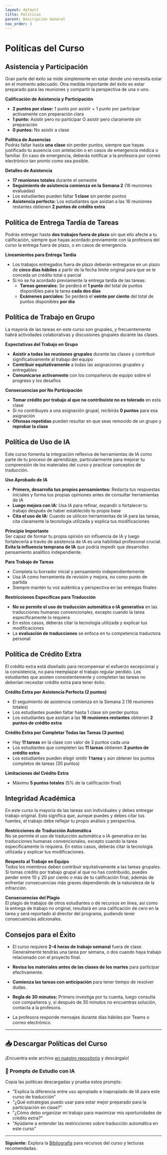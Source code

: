 ```yaml
---
layout: default
title: Políticas
parent: Descripción General
nav_order: 3
---
```


# Políticas del Curso

## Asistencia y Participación

Gran parte del éxito se mide simplemente en estar donde uno necesita estar en el momento adecuado. Otra medida importante del éxito es estar preparado para las reuniones y compartir la perspectiva de una o uno.

**Calificación de Asistencia y Participación**
- **2 puntos por clase:** 1 punto por asistir + 1 punto por participar activamente con preparación clara
- **1 punto:** Asistir pero no participar O asistir pero claramente sin preparación
- **0 puntos:** No asistir a clase

**Política de Ausencias**  
Podrás faltar hasta **una clase** sin perder puntos, siempre que hayas justificado tu ausencia con antelación o en casos de emergencia médica o familiar. En caso de emergencia, deberás notificar a la profesora por correo electrónico tan pronto como sea posible.

**Detalles de Asistencia**
- **17 reuniones totales** durante el semestre
- **Seguimiento de asistencia comienza en la Semana 2** (16 reuniones evaluadas)
- Los estudiantes pueden faltar **1 clase** sin perder puntos
- **Asistencia perfecta:** Los estudiantes que asistan a las 16 reuniones restantes obtienen **2 puntos de crédito extra**

## Política de Entrega Tardía de Tareas

Podrás entregar hasta **dos trabajos fuera de plazo** sin que ello afecte a tu calificación, siempre que hayas acordado previamente con la profesora del curso la entrega fuera de plazo, o en casos de emergencia.

**Lineamientos para Entrega Tardía**
- Los trabajos entregados fuera de plazo deberán entregarse en un plazo de **cinco días hábiles** a partir de la fecha límite original para que se le conceda un crédito total o parcial
- Si no se ha acordado previamente la entrega tardía de las tareas:
  - **Tareas generales:** Se perderá el **1 punto** del total de puntos disponibles para la tarea **cada dos días**
  - **Exámenes parciales:** Se perderá el **veinte por ciento** del total de puntos disponibles **por día**

## Política de Trabajo en Grupo

La mayoría de las tareas en este curso son grupales, y frecuentemente habrá actividades colaborativas y discusiones grupales durante las clases.

**Expectativas del Trabajo en Grupo**
- **Asistir a todas las reuniones grupales** durante las clases y contribuir significativamente al trabajo del equipo
- **Contribuir equitativamente** a todas las asignaciones grupales y entregables
- **Comunicarse activamente** con los compañeros de equipo sobre el progreso y los desafíos

**Consecuencias por No Participación**
- **Tomar crédito por trabajo al que no contribuiste no es tolerado** en esta clase
- Si no contribuyes a una asignación grupal, recibirás **0 puntos** para esa asignación
- **Ofensas repetidas** pueden resultar en que seas removido de un grupo y **reprobar la clase**

## Política de Uso de IA

Este curso fomenta la integración reflexiva de herramientas de IA como parte de tu proceso de aprendizaje, particularmente para mejorar tu comprensión de los materiales del curso y practicar conceptos de traducción.

**Uso Aprobado de IA**
- **Primero, desarrolla tus propios pensamientos:** Redacta tus respuestas iniciales y forma tus propias opiniones antes de consultar herramientas de IA
- **Luego mejora con IA:** Usa IA para refinar, expandir o fortalecer tu trabajo después de haber establecido tu propia base
- **Cita el uso de IA:** Cuando se utilicen herramientas de IA para las tareas, cita claramente la tecnología utilizada y explica tus modificaciones

**Principio Importante**  
Ser capaz de formar tu propia opinión sin influencia de IA y luego fortalecerla a través de asistencia de IA es una habilidad profesional crucial. **Evita la influencia temprana de IA** que podría impedir que desarrolles pensamiento analítico independiente.

**Para Trabajo de Tareas**
- Completa tu borrador inicial y pensamiento independientemente
- Usa IA como herramienta de revisión y mejora, no como punto de partida
- Siempre mantén tu voz auténtica y perspectiva en las entregas finales

**Restricciones Específicas para Traducción**
- **No se permite el uso de traducción automática o IA generativa** en las traducciones humanas convencionales, excepto cuando la tarea específicamente lo requiera
- En estos casos, deberás citar la tecnología utilizada y explicar tus modificaciones
- La **evaluación de traducciones** se enfoca en tu competencia traductora personal

## Política de Crédito Extra

El crédito extra está diseñado para recompensar el esfuerzo excepcional y la consistencia, no para reemplazar el trabajo regular perdido. Los estudiantes que asisten consistentemente y completan las tareas no deberían necesitar crédito extra para tener éxito.

**Crédito Extra por Asistencia Perfecta (2 puntos)**
- El seguimiento de asistencia comienza en la Semana 2 (16 reuniones totales)
- Los estudiantes pueden faltar hasta 1 clase sin perder puntos
- Los estudiantes que asistan a las **16 reuniones restantes** obtienen **2 puntos de crédito extra**

**Crédito Extra por Completar Todas las Tareas (3 puntos)**
- Hay **11 tareas** en la clase con valor de 3 puntos cada una
- Los estudiantes que completen las **11 tareas** obtienen **3 puntos de crédito extra**
- Los estudiantes pueden elegir omitir **1 tarea** y aún obtener los puntos completos de tareas (30 puntos)

**Limitaciones del Crédito Extra**
- Máximo **5 puntos totales** (5% de la calificación final)

## Integridad Académica

En este curso la mayoría de las tareas son individuales y debes entregar trabajo original. Esto significa que, aunque puedes y debes citar tus fuentes, el trabajo debe reflejar tu propio análisis y perspectiva.

**Restricciones de Traducción Automática**  
No se permite el uso de traducción automática o IA generativa en las traducciones humanas convencionales, excepto cuando la tarea específicamente lo requiera. En estos casos, deberás citar la tecnología utilizada y explicar tus modificaciones.

**Respecto al Trabajo en Equipo**  
Todos los miembros deben contribuir equitativamente a las tareas grupales. Si tomas crédito por trabajo grupal al que no has contribuido, puedes perder entre 10 y 20 por ciento o más de tu calificación final, además de enfrentar consecuencias más graves dependiendo de la naturaleza de la infracción.

**Consecuencias del Plagio**  
El plagio de trabajos de otros estudiantes o de recursos en línea, así como la entrega de trabajo no original, resultará en una calificación de cero en la tarea y será reportado al director del programa, pudiendo tener consecuencias adicionales.

## Consejos para el Éxito

- El curso requiere **2-4 horas de trabajo semanal** fuera de clase. Generalmente tendrás una tarea por semana, o dos cuando haya trabajo relacionado con el proyecto final.

- **Revisa los materiales antes de las clases de los martes** para participar efectivamente.

- **Comienza las tareas con anticipación** para tener tiempo de resolver dudas.

- **Regla de 30 minutos:** Primero investiga por tu cuenta, luego consulta con compañeros y, si después de 30 minutos no encuentras solución, contacta a la profesora.

- La profesora responde mensajes durante días hábiles por Teams o correo electrónico.

---

## 📥 Descargar Políticas del Curso
¡Encuentra este archivo [en nuestro repositorio](https://github.com/alainamb/uic_tr18-trad-inversa-es-en/blob/main/overview/politicas.md) y descárgalo!

### 🤖 Prompts de Estudio con IA
Copia las políticas descargadas y prueba estos prompts:
- "Explica la diferencia entre uso apropiado e inapropiado de IA para este curso de traducción"
- "¿Qué estrategias puedo usar para estar mejor preparado para la participación en clase?"
- "¿Cómo debo organizar mi trabajo para maximizar mis oportunidades de crédito extra?"
- "Ayúdame a entender las restricciones sobre traducción automática en este curso"

---

**Siguiente:** Explora la [Bibliografía](bibliografia.md) para recursos del curso y lecturas recomendadas.
